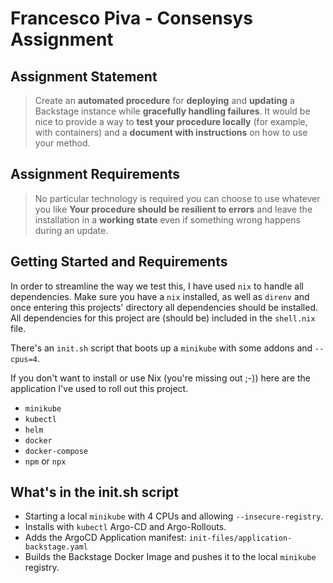 # Francesco Piva - Consensys Assignment

## Assignment Statement

> Create an **automated procedure** for **deploying** and **updating** a
> Backstage instance while **gracefully handling failures**. It would be nice to
> provide a way to **test your procedure locally** (for example, with containers)
> and a **document with instructions** on how to use your method.

## Assignment Requirements

> No particular technology is required you can choose to use whatever you like
> **Your procedure should be resilient to errors** and leave the installation in
> a **working state** even if something wrong happens during an update.

## Getting Started and Requirements

In order to streamline the way we test this, I have used `nix` to handle all
dependencies. Make sure you have a `nix` installed, as well as `direnv` and
once entering this projects' directory all dependencies should be installed.
All dependencies for this project are (should be) included in the `shell.nix`
file.

There's an `init.sh` script that boots up a `minikube` with some addons and
`--cpus=4`.

If you don't want to install or use Nix (you're missing out ;-)) here are the
application I've used to roll out this project.

- `minikube`
- `kubectl`
- `helm`
- `docker`
- `docker-compose`
- `npm` or `npx`

## What's in the init.sh script

- Starting a local `minikube` with 4 CPUs and allowing `--insecure-registry`.
- Installs with `kubectl` Argo-CD and Argo-Rollouts.
- Adds the ArgoCD Application manifest:  `init-files/application-backstage.yaml`
- Builds the Backstage Docker Image and pushes it to the local `minikube` registry.

<!-- ## Backstage init -->
<!---->
<!-- ```bash -->
<!-- npx @backstage/create-app@latest -->
<!-- ``` -->
<!---->
<!-- Add `.dockerignore` to create backstage folder -->
<!---->
<!-- Using the multistage docker build for backstage, so any modification is -->
<!-- properly cached and the final image is smaller. -->
<!---->
<!-- We are using PGSQL for testing as well. We're not going to dwell too much on -->
<!-- how to handle properly secrets in this project, we're simply going to define -->
<!-- them in an `.env` file. -->
<!---->
<!-- ```bash -->
<!-- export POSTGRES_USER=postgres -->
<!-- export POSTGRES_PASSWORD=postgres -->
<!-- export POSTGRES_DB=backstage -->
<!-- export POSTGRES_HOST=db -->
<!-- export POSTGRES_PORT=5432 -->
<!-- ``` -->
<!---->
